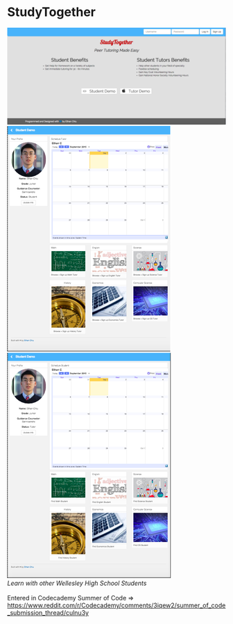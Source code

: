 # StudyTogether
<img src="img/screenshot1.png"></img>
<br>
<img src="img/screenshot2.png"></img>
<br>
<img src="img/screenshot3.png"></img>
<br>
<i>Learn with other Wellesley High School Students</i>
<br><br>
Entered in Codecademy Summer of Code => https://www.reddit.com/r/Codecademy/comments/3iqew2/summer_of_code_submission_thread/culnu3y



